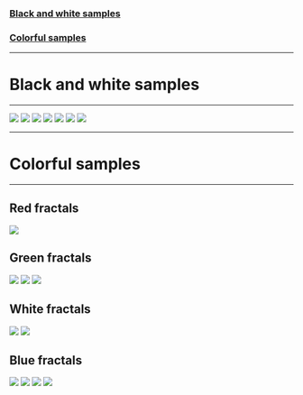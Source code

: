 ### [Black and white samples](#black-and-white-samples)

### [Colorful samples](#colorful-samples)

---

# Black and white samples

---

![](assets/black_and_white/black_and_white_fractal_1.png)
![](assets/black_and_white/black_and_white_fractal_2.png)
![](assets/black_and_white/black_and_white_fractal_3.png)
![](assets/black_and_white/black_and_white_fractal_4.png)
![](assets/black_and_white/black_and_white_fractal_5.png)
![](assets/black_and_white/black_and_white_fractal_6.png)
![](assets/black_and_white/black_and_white_fractal_7.png)

---

# Colorful samples

---

## Red fractals

![](assets/red/red_fractal_1.png)

## Green fractals

![](assets/green/green_fractal_1.png)
![](assets/green/green_fractal_2.png)
![](assets/green/green_fractal_3.png)

## White fractals

![](assets/white/white_fractal_1.png)
![](assets/white/white_fractal_2.png)

## Blue fractals

![](assets/blue/blue_fractal_1.png)
![](assets/blue/blue_fractal_2.png)
![](assets/blue/blue_fractal_3.png)
![](assets/blue/blue_fractal_4.png)
